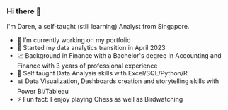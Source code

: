 ### Hi there 👋

I'm Daren, a self-taught (still learning) Analyst from Singapore. 

- 🔭 I’m currently working on my portfolio
- 🛝 Started my data analytics transition in April 2023
- 💹 Background in Finance with a Bachelor's degree in Accounting and Finance with 3 years of professional experience
- 🔎 Self taught Data Analysis skills with Excel/SQL/Python/R
- 📊 Data Visualization, Dashboards creation and storytelling skills with Power BI/Tableau
- ⚡ Fun fact: I enjoy playing Chess as well as Birdwatching

